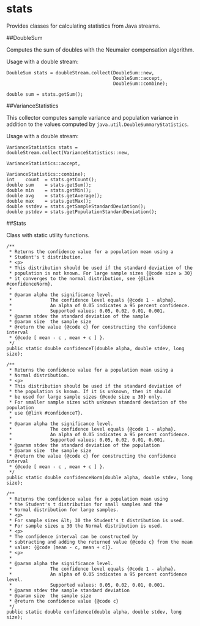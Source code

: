 # stats
Provides classes for calculating statistics from Java streams.

##DoubleSum

Computes the sum of doubles with the Neumaier compensation algorithm.

Usage with a double stream:

    DoubleSum stats = doubleStream.collect(DoubleSum::new,
                                           DoubleSum::accept,
                                           DoubleSum::combine);

    double sum = stats.getSum();

##VarianceStatistics

This collector computes sample variance and population variance in
addition to the values computed by `java.util.DoubleSummaryStatistics`.

Usage with a double stream:

    VarianceStatistics stats = doubleStream.collect(VarianceStatistics::new,
                                                    VarianceStatistics::accept,
                                                    VarianceStatistics::combine);
    int    count  = stats.getCount();
    double sum    = stats.getSum();
    double min    = stats.getMin();
    double avg    = stats.getAverage();
    double max    = stats.getMax();
    double sstdev = stats.getSampleStandardDeviation();
    double pstdev = stats.getPopulationStandardDeviation();

##Stats

Class with static utility functions.

    /**
     * Returns the confidence value for a population mean using a
     * Student's t distribution.
     * <p>
     * This distribution should be used if the standard deviation of the
     * population is not known. For large sample sizes {@code size ≥ 30}
     * it converges to the normal distribution, see {@link #confidenceNorm}.
     *
     * @param alpha the significance level.
     *              The confidence level equals {@code 1 - alpha}.
     *              An alpha of 0.05 indicates a 95 percent confidence.
     *              Supported values: 0.05, 0.02, 0.01, 0.001.
     * @param stdev the standard deviation of the sample
     * @param size  the sample size
     * @return the value {@code c} for constructing the confidence interval
     * {@code [ mean - c , mean + c ] }.
     */
    public static double confidenceT(double alpha, double stdev, long size);

    /**
     * Returns the confidence value for a population mean using a
     * Normal distribution.
     * <p>
     * This distribution should be used if the standard deviation of
     * the population is known. If it is unknown, then it should
     * be used for large sample sizes {@code size ≥ 30} only.
     * For smaller sample sizes with unknown standard deviation of the population
     * use {@link #confidenceT}.
     *
     * @param alpha the significance level.
     *              The confidence level equals {@code 1 - alpha}.
     *              An alpha of 0.05 indicates a 95 percent confidence.
     *              Supported values: 0.05, 0.02, 0.01, 0.001.
     * @param stdev the standard deviation of the population
     * @param size  the sample size
     * @return the value {@code c} for constructing the confidence interval
     * {@code [ mean - c , mean + c ] }.
     */
    public static double confidenceNorm(double alpha, double stdev, long size);

    /**
     * Returns the confidence value for a population mean using
     * the Student's t distribution for small samples and the
     * Normal distribution for large samples.
     * <p>
     * For sample sizes &lt; 30 the Student's t distribution is used.
     * For sample sizes ≥ 30 the Normal distribution is used.
     * <p>
     * The confidence interval can be constructed by
     * subtracting and adding the returned value {@code c} from the mean
     * value: {@code [mean - c, mean + c]}.
     * <p>
     *
     * @param alpha the significance level.
     *              The confidence level equals {@code 1 - alpha}.
     *              An alpha of 0.05 indicates a 95 percent confidence level.
     *              Supported values: 0.05, 0.02, 0.01, 0.001.
     * @param stdev the sample standard deviation
     * @param size  the sample size
     * @return the confidence value {@code c}
     */
    public static double confidence(double alpha, double stdev, long size);